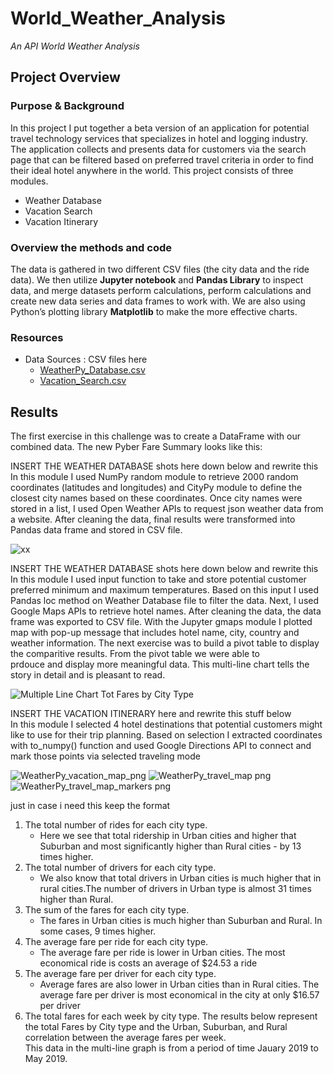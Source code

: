 # World_Weather_Analysis
*An API World Weather Analysis*

## Project Overview 
### Purpose & Background

In this project I put together a beta version of an application for potential travel technology services that specializes in hotel and logging industry. The application collects and presents data for customers via the search page that can be filtered based on preferred travel criteria in order to find their ideal hotel anywhere in the world.
This project consists of three modules.

  -	Weather Database
  -	Vacation Search
  -	Vacation Itinerary
 
### Overview the methods and code
The data is gathered in two different CSV files (the city data and the ride data). We then utilize **Jupyter notebook** and **Pandas Library** to inspect data,
and merge datasets perform calculations, perform calculations and create new data series and data frames to work with.  We are also using Python’s plotting library
**Matplotlib** to make the more effective charts.

### Resources
- Data Sources :      CSV files here  
  - [WeatherPy_Database.csv](https://github.com/mjrotter4445/World_Weather_Analysis/blob/main/Weather_Database/WeatherPy_Database.csv)
  - [Vacation_Search.csv](https://github.com/mjrotter4445/World_Weather_Analysis/blob/main/Vacation_Search/WeatherPy_vacation.csv)
 

## Results 
The first exercise in this challenge was to create a DataFrame with our combined data.  The new Pyber Fare Summary looks like this: 

INSERT THE WEATHER DATABASE shots here  down below and rewrite this 
In this module I used NumPy random module to retrieve 2000 random coordinates (latitudes and longitudes) and CityPy module to define the closest city names based on these coordinates. Once city names were stored in a list, I used Open Weather APIs to request json weather data from a website. After cleaning the data, final results were transformed into Pandas data frame and stored in CSV file.

![xx](xx)
 
INSERT THE WEATHER DATABASE shots here  down below and rewrite this 
In this module I used input function to take and store potential customer preferred minimum and maximum temperatures. Based on this input I used Pandas loc method on Weather Database file to filter the data. Next, I used Google Maps APIs to retrieve hotel names. After cleaning the data, the data frame was exported to CSV file. With the Jupyter gmaps module I plotted map with pop-up message that includes hotel name, city, country and weather information.  The next exercise was to build a pivot table to display the comparitive results. From the pivot table we were able to  
prdouce and display more meaningful data.  This multi-line chart tells the story in detail and is pleasant to read. 
   
 ![Multiple Line Chart Tot Fares by City Type](https://xx.png)
 
 
INSERT THE VACATION ITINERARY  here and rewrite this stuff below  
In this module I selected 4 hotel destinations that potential customers might like to use for their trip planning. Based on selection I extracted coordinates with to_numpy() function and used Google Directions API to connect and mark those points via selected traveling mode

 ![WeatherPy_vacation_map_png](https://xx.png)
  ![WeatherPy_travel_map png](https://xx.png)
   ![WeatherPy_travel_map_markers png](https://xx.png)
     

 
 
 just in case i need this  keep the format  
1. The total number of rides for each city type. 
   - Here we see that total ridership in Urban cities and higher that Suburban and most significantly higher than 
     Rural cities - by 13 times higher.  
2. The total number of drivers for each city type.
   - We also know that total drivers in Urban cities is much higher that in rural cities.The number of drivers
     in Urban type is almost 31 times higher than Rural.  
3. The sum of the fares for each city type.
   - The fares in Urban cities is much higher than Suburban and Rural. In some cases, 9 times higher.  
4. The average fare per ride for each city type.
   - The average fare per ride is lower in Urban cities. The most economical ride is costs an 
     average of $24.53 a ride
5. The average fare per driver for each city type.
   - Average fares are also lower in Urban cities than in Rural cities.  The average fare per driver 
     is most economical in the city at only $16.57 per driver
6. The total fares for each week by city type. The results below represent the 
   total Fares by City type and the Urban, Suburban, and Rural correlation between the average fares per week.    
   This data in the multi-line graph is from a period of time Jauary 2019 to May 2019.
